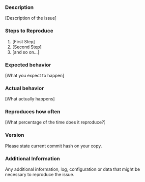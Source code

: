 ### Description

[Description of the issue]

### Steps to Reproduce

1. [First Step]
2. [Second Step]
3. [and so on...]

### Expected behavior

[What you expect to happen]

### Actual behavior

[What actually happens]

### Reproduces how often

[What percentage of the time does it reproduce?]

### Version

Please state current commit hash on your copy.

### Additional Information

Any additional information, log, configuration or data that might be necessary to reproduce the issue.
